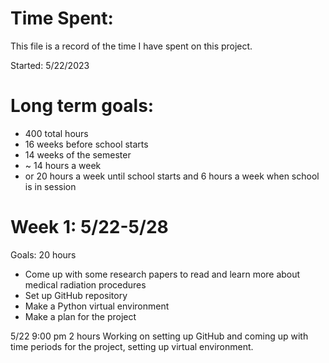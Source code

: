 # Time Spent:

This file is a record of the time I have spent on this project. 

Started: 5/22/2023

# Long term goals:

- 400 total hours
- 16 weeks before school starts
- 14 weeks of the semester
- ~ 14 hours a week 
- or 20 hours a week until school starts and 6 hours a week when school is in session

# Week 1: 5/22-5/28

Goals: 20 hours

- Come up with some research papers to read and learn more about medical radiation procedures
- Set up GitHub repository
- Make a Python virtual environment
- Make a plan for the project

5/22 9:00 pm 2 hours Working on setting up GitHub and coming up with time periods for the project, setting up virtual environment. 

